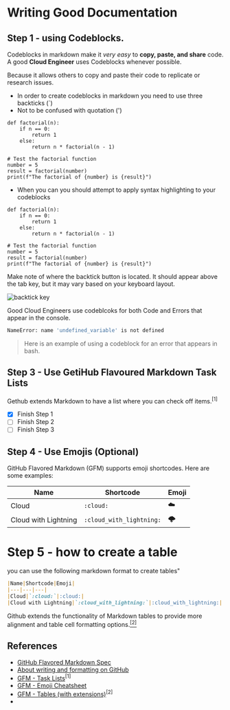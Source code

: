 # Writing Good Documentation

## Step 1 - using Codeblocks.

Codeblocks in markdown make it *very easy* to **copy, paste, and share** code.
A good __Cloud Engineer__ uses Codeblocks whenever possible.

Because it allows others to copy and paste their code to replicate or research issues.

- In order to create codeblocks in markdown you need to use three backticks (`)
- Not to be confused with quotation (')

```
def factorial(n):
    if n == 0:
        return 1
    else:
        return n * factorial(n - 1)

# Test the factorial function
number = 5
result = factorial(number)
print(f"The factorial of {number} is {result}")
```

- When you can you should attempt to apply syntax highlighting to your codeblocks

```{python}
def factorial(n):
    if n == 0:
        return 1
    else:
        return n * factorial(n - 1)

# Test the factorial function
number = 5
result = factorial(number)
print(f"The factorial of {number} is {result}")
```
Make note of where the backtick button is located. 
It should appear above the tab key, but it may vary based on your keyboard layout.

![backtick key](https://github.com/kedwards-io/github-docs-example/assets/145159193/1b7f4ccc-e502-438e-9167-450f235559c2)

Good Cloud Engineers use codeblcoks for both Code and Errors that appear in the console.

```bash
NameError: name 'undefined_variable' is not defined
```
> Here is an example of using a codeblock for an error that appears in bash.

## Step 3 - Use GetiHub Flavoured Markdown Task Lists

Gethub extends Markdown to have a list where you can check off items.<sup>[1]<sup>

- [x] Finish Step 1
- [ ] Finish Step 2
- [ ] Finish Step 3

## Step 4 - Use Emojis (Optional)

GitHub Flavored Markdown (GFM) supports emoji shortcodes.
Here are some examples:

|Name|Shortcode|Emoji|
|---|---|---|
|Cloud|`:cloud:`|:cloud:|
|Cloud with Lightning|`:cloud_with_lightning:`|:cloud_with_lightning:|

# Step 5 - how to create a table

you can use the following markdown format to create tables"

```md
|Name|Shortcode|Emoji|
|---|---|---|
|Cloud|`:cloud:`|:cloud:|
|Cloud with Lightning|`:cloud_with_lightning:`|:cloud_with_lightning:|
```
Github extends the functionality of Markdown tables to provide more alignment and table cell formatting options.[<sup>[2]<sup>](#references)


## References

- [GitHub Flavored Markdown Spec](https://github.github.com/gfm/) 
- [About writing and formatting on GitHub](https://docs.github.com/en/get-started/writing-on-github/getting-started-with-writing-and-formatting-on-github/about-writing-and-formatting-on-github)
- [GFM  - Task Lists]()<sup>[1]<sup>
- [GFM - Emoji Cheatsheet](https://github.com/ikatyang/emoji-cheat-sheet/blob/master/README.md)
- [GFM - Tables (with extensions)](https://github.github.com/gfm/#tables-extension-)<sup>[2]<sup>
- 
